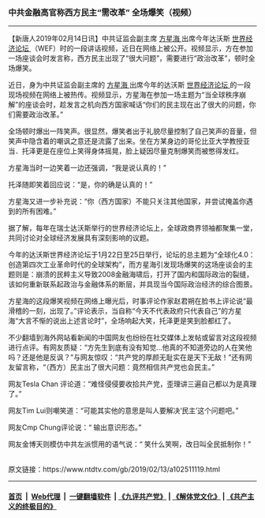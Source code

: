 ### 中共金融高官称西方民主“需改革” 全场爆笑（视频）
------------------------

<div class="post_content">
 <p>
  【新唐人2019年02月14日讯】中共证监会副主席
  <a href="https://www.ntdtv.com/gb/方星海.htm">
   方星海
  </a>
  出席今年达沃斯
  <a href="https://www.ntdtv.com/gb/世界经济论坛.htm">
   世界经济论坛
  </a>
  （WEF）时的一段讲话视频，近日在网络上被公开。视频显示，方在参加一场座谈会时发言称，西方民主出现了“很大问题”，需要进行“政治改革”，顿时全场爆笑。
 </p>
 <p>
  近日，身为中共证监会副主席的
  <a href="https://www.ntdtv.com/gb/方星海.htm">
   方星海
  </a>
  出席今年的达沃斯
  <a href="https://www.ntdtv.com/gb/世界经济论坛.htm">
   世界经济论坛
  </a>
  的一段现场视频在网络上被热传。视频显示，方星海在参加一场主题为“当全球秩序崩解”的座谈会时，趁发言之机向西方国家喊话“你们的民主现在出了很大的问题，你们需要政治改革。”
 </p>
 <p>
  全场顿时爆出一阵笑声。很显然，爆笑者出于礼貌尽量控制了自己笑声的音量，但笑声中隐含着的嘲讽之意还是流露了出来。坐在方某身边的哥伦比亚大学教授亚当．托泽更是在座位上笑得身体摇晃，脸上疑因尽量克制爆笑而被憋得发红。
 </p>
 <p>
  方星海当时一边笑着一边还强调，“我是说认真的！”
 </p>
 <p>
  托泽随即笑着回应说：“是，你的确是认真的！”
 </p>
 <p>
  方星海又进一步补充说：“你（西方国家）不能只关注其他国家，并尝试掩盖你遇到的所有困难。”
 </p>
 <p>
  据了解，每年在瑞士达沃斯举行的世界经济论坛上，全球政商界领袖都聚集一堂，共同讨论对全球经济发展具有深刻影响的议题。
 </p>
 <p>
  今年的达沃斯世界经济论坛于1月22日至25日举行，论坛的总主题为“全球化4.0：创造第四次工业革命时代的全球架构”，而方星海引发现场爆笑的这场座谈会的主题则是：崩溃的民粹主义导致2008金融海啸后，打开了国内和国际政治的裂缝，该如何重新联系起政治与金融体系的断层，并具现当今国际政治经济的综合图景。
 </p>
 <p>
  方星海的这段爆笑视频在网络上曝光后，时事评论作家赵君朔在脸书上评论说“最滑稽的一刻，出现了。”评论表示，当自称“今天不代表政府只代表自己”的方星海“大言不惭的说出上述言论时”，全场响起大笑，托泽更是笑到脸都红了。
 </p>
 <p>
  不少翻墙到海外网站看新闻的中国网友也纷纷在社交媒体上发帖或留言对这段视频进行点评。有网友质疑：“方先生到底有没有知觉…他真的不知道旁边的人在笑他吗？还是他是反讽？”与网友惊叹：“共产党的厚颜无耻实在是天下无敌！”还有网友留言称，“（西方）民主出了很大问题：竟然相信共产党也会民主。”
 </p>
 <p>
  网友Tesla Chan 评论道：“难怪侵侵要收拾共产党，歪理讲三遍自己都以为是真理了。”
 </p>
 <p>
  网友Tim Lui则嘲笑道：“可能其实他的意思是叫人要解决‘民主’这个问题吧。”
 </p>
 <p>
  网友Cmp Chung评论说：“ 输出意识形态。”
 </p>
 <p>
  网友金博天则模仿中共左派惯用的语气说：“ 笑什么笑啊，改日叫全民抵制你！”
 </p>
</div>
<br/>原文链接：https://www.ntdtv.com/gb/2019/02/13/a102511119.html


------------------------
#### [首页](https://github.com/gfw-breaker/banned-news/blob/master/README.md) &nbsp;|&nbsp; [Web代理](https://github.com/labour-camp/helloworld) &nbsp;|&nbsp; [一键翻墙软件](https://github.com/gfw-breaker/nogfw/blob/master/README.md) &nbsp;| [《九评共产党》](https://github.com/gfw-breaker/9ping.md/blob/master/README.md#九评之一评共产党是什么) | [《解体党文化》](https://github.com/gfw-breaker/jtdwh.md/blob/master/README.md) | [《共产主义的终极目的》](https://github.com/gfw-breaker/gczydzjmd.md/blob/master/README.md)

